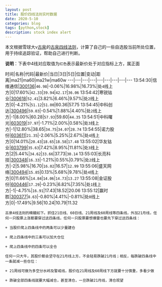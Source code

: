 ```yaml
---
layout: post
title: 股价四线法则实时数据
date: 2020-5-10
categories: blog
tags: [python,stock]
description: stock index alert
---
```



本文根据雪球大v[古泉](https://xueqiu.com/u/7148646888)的[古泉四线法则](https://xueqiu.com/7148646888/130498192)，计算了自己的一些自选股当前所处位置，用于持续追踪验证，帮助自己进行判断。

**说明**：下表中4线对应取值为`红色`表示最新价处于对应指标上方，属正面

时间|名称|代码|最新价|当日|3日|5日|位置|变动|距离|ma21|ma60|ma21w|ma60w
---|---|---|---|---|---|---|---|---
13:54:30|信维通信|[300136](https://xueqiu.com/S/SZ300136)|`46.98`|-0.06%|16.98%|16.73%|处`4`线上方|0|17.60%|`42.33`|`39.94`|`42.17`|`36.06`
13:54:42|寒锐钴业|[300618](https://xueqiu.com/S/SZ300618)|`52.41`|3.82%|6.46%|9.57%|处`2`线上方|0|-4.21%|`51.12`|`51.00`|60.36|57.75
13:54:45|中科创达|[300496](https://xueqiu.com/S/SZ300496)|`59.03`|-0.54%|1.88%|4.40%|处`2`线上方|-1|8.00%|60.28|`57.93`|59.60|`44.35`
13:54:51|中科曙光|[603019](https://xueqiu.com/S/SH603019)|`37.97`|-1.71%|2.00%|0.58%|处`3`线上方|-1|12.80%|38.65|`34.75`|`34.07`|`28.74`
13:54:55|诺力股份|[603611](https://xueqiu.com/S/SH603611)|`21.35`|-2.06%|5.25%|2.67%|处`4`线上方|0|14.01%|`20.43`|`18.65`|`18.58`|`17.48`
13:55:02|华友钴业|[603799](https://xueqiu.com/S/SH603799)|`35.63`|7.42%|8.95%|11.81%|处`3`线上方|2|5.44%|`34.62`|`33.66`|37.73|`30.14`
13:55:03|长亮科技|[300348](https://xueqiu.com/S/SZ300348)|`16.33`|-1.21%|0.55%|0.79%|处`2`线上方|-2|5.98%|16.70|`16.02`|16.57|`12.99`
13:55:06|盛天网络|[300494](https://xueqiu.com/S/SZ300494)|`15.85`|0.13%|5.68%|9.78%|处`4`线上方|0|11.66%|`14.84`|`14.06`|`14.73`|`13.27`
13:55:08|金证股份|[600446](https://xueqiu.com/S/SH600446)|`17.29`|-0.23%|6.82%|7.35%|处`1`线上方|-1|-4.75%|`16.91`|17.43|18.52|20.06
13:55:12|赢时胜|[300377](https://xueqiu.com/S/SZ300377)|`8.63`|-0.80%|4.41%|-0.81%|处`0`线上方|0|-17.49%|9.56|10.24|10.79|11.32

```
古泉4线法则的精髓如下。抓住21日线、60日线、21周线及60周线等四条线，外加21月线，任何一只股票上涨都要穿过这四条线，任何一只股票要想爆雷也要先下穿过这四条线：

+ 当股价爬上四条线中的两条可以少量建仓

+ 爬上四条线中的三条可以加大仓位

+ 爬上四条线中的四条可以全仓

任何一只大牛，其股价都会坚守在21月线上方，不会轻易跌破21月线；相反，每跌破四条线中一条就减一些仓位：

+ 21周线可做为多空分水岭及警戒线，股价在21周线及60周线下方就要十分慎重，多看少做

+ 跌破全部四条线就要大幅减仓，甚至清仓，一旦跌破21月线，清仓观望
```